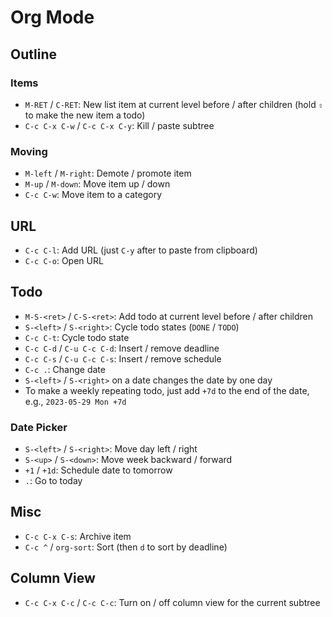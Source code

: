 # Org Mode

## Outline

### Items

- `M-RET` / `C-RET`: New list item at current level before / after children (hold `⇧` to make the new item a todo)
- `C-c C-x C-w` / `C-c C-x C-y`: Kill / paste subtree

### Moving

- `M-left` / `M-right`: Demote / promote item
- `M-up` / `M-down`: Move item up / down
- `C-c C-w`: Move item to a category

## URL

- `C-c C-l`: Add URL (just `C-y` after to paste from clipboard)
- `C-c C-o`: Open URL

## Todo

- `M-S-<ret>` / `C-S-<ret>`: Add todo at current level before / after children
- `S-<left>` / `S-<right>`: Cycle todo states (`DONE` / `TODO`)
- `C-c C-t`: Cycle todo state
- `C-c C-d` / `C-u C-c C-d`: Insert / remove deadline
- `C-c C-s` / `C-u C-c C-s`: Insert / remove schedule
- `C-c .`: Change date
- `S-<left>` / `S-<right>` on a date changes the date by one day
- To make a weekly repeating todo, just add `+7d` to the end of the date, e.g., `2023-05-29 Mon +7d`

### Date Picker

- `S-<left>` / `S-<right>`: Move day left / right
- `S-<up>` / `S-<down>`: Move week backward / forward
- `+1` / `+1d`: Schedule date to tomorrow
- `.`: Go to today

## Misc

- `C-c C-x C-s`: Archive item
- `C-c ^` / `org-sort`: Sort (then `d` to sort by deadline)

## Column View

- `C-c C-x C-c` / `C-c C-c`: Turn on / off column view for the current subtree
